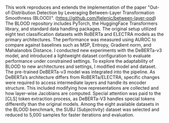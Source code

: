 This work reproduces and extends the implementation of the paper "Out-of-Distribution Detection by Leveraging Between-Layer Transformation Smoothness (BLOOD)". (https://github.com/fjelenic/between-layer-ood) The BLOOD repository includes PyTorch, the HuggingFace Transformers library, and standard data handling packages. The original setup utilized eight text classification datasets with RoBERTa and ELECTRA models as the primary architectures. The performance was measured using AUROC to compare against baselines such as MSP, Entropy, Gradient norm, and Mahalanobis Distance. I conducted new experiments with the DeBERTa-v3 model, and introduced a lightweight dataset configuration to evaluate performance under constrained settings.
To explore the adaptability of BLOOD to new architectures and settings, I modified model and dataset. The pre-trained DeBERTa-v3 model was integrated into the pipeline. As DeBERTa’s architecture differs from RoBERTa/ELECTRA, specific changes were required to access intermediate layers and handle its encoder structure. This included modifying how representations are collected and how layer-wise Jacobians are computed. Special attention was paid to the [CLS] token extraction process, as DeBERTa-V3 handles special tokens differently than the original models. Among the eight available datasets in the BLOOD benchmark, the SUBJ (Subjectivity) dataset was selected and reduced to 5,000 samples for faster iterations and evaluation.
